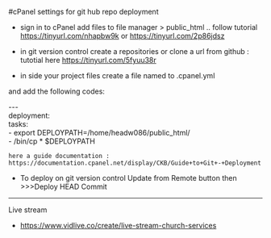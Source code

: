 
#cPanel settings for git hub repo deployment
- sign in to cPanel add files to file manager > public_html .. 
     follow tutorial https://tinyurl.com/nhapbw9k or https://tinyurl.com/2p86jdsz
     
- in git version control create a repositories or clone a url from github : tutotial here https://tinyurl.com/5fyuu38r

- in side your project files create a file named to .cpanel.yml 

and add the following codes:

---<br>
deployment:<br>
  tasks:<br>
    - export DEPLOYPATH=/home/headw086/public_html/<br>
    - /bin/cp * $DEPLOYPATH<br>
    
    here a guide documentation : https://documentation.cpanel.net/display/CKB/Guide+to+Git+-+Deployment
    
 - To deploy on git version control Update from Remote button then >>>Deploy HEAD Commit
------------------------------------------------------------------------------------
Live stream<br>
- https://www.vidlive.co/create/live-stream-church-services
